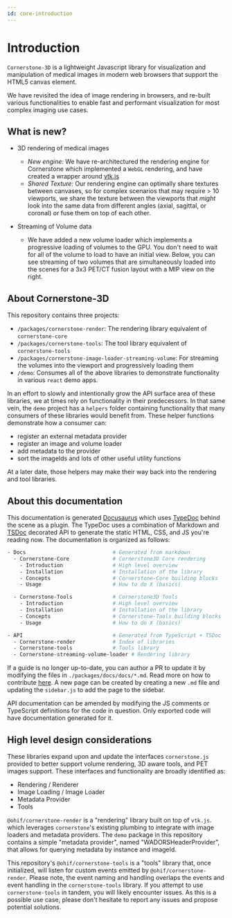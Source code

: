 ```yaml
---
id: core-introduction
---
```


# Introduction


`Cornerstone-3D` is a lightweight Javascript library for visualization and manipulation of medical images in modern web browsers that support the HTML5 canvas element.

We have revisited the idea of image rendering in browsers, and re-built various
functionalities to enable fast and performant visualization for most complex imaging use cases.


## What is new?

- 3D rendering of medical images
  - *New engine:* We have re-architectured the rendering engine for Cornerstone which implemented a `WebGL` rendering, and have created a wrapper around [vtk.js](https://github.com/kitware/vtk-js)
  - *Shared Texture:* Our rendering engine can optimally share textures between canvases, so for complex scenarios that may require > 10 viewports, we share the texture between the viewports that _might_ look into the same data from different
  angles (axial, sagittal, or coronal) or fuse them on top of each other.

- Streaming of Volume data
  - We have added a new volume loader which implements a progressive loading of volumes
  to the GPU. You don't need to wait for all of the volume to load to have an initial view. Below, you can see
  streaming of two volumes that are simultaneously loaded into the scenes for a 3x3 PET/CT fusion layout with a MIP view on the right.


<!-- ![progressiveLoading](assets/progressiveLoading.gif) -->



## About Cornerstone-3D

This repository contains three projects:

- `/packages/cornerstone-render`: The rendering library equivalent of `cornerstone-core`
- `/packages/cornerstone-tools`: The tool library equivalent of `cornerstone-tools`
- `/packages/cornerstone-image-loader-streaming-volume`: For streaming the volumes into the viewport and progressively loading them
- `/demo`: Consumes all of the above libraries to demonstrate functionality in various `react` demo apps.

In an effort to slowly and intentionally grow the API surface area of these libraries,
we at times rely on functionality in their predecessors. In that same vein, the `demo`
project has a `helpers` folder containing functionality that many consumers of
these libraries would benefit from. These helper functions demonstrate how a consumer can:

- register an external metadata provider
- register an image and volume loader
- add metadata to the provider
- sort the imageIds and lots of other useful utility functions


At a later date, those helpers may make their
way back into the rendering and tool libraries.

## About this documentation

This documentation is generated [Docusaurus](https://docusaurus.io/) which uses
[TypeDoc](https://typedoc.org/) behind the scene as a plugin. The TypeDoc uses
a combination of Markdown and [TSDoc](https://tsdoc.org/) decorated API to generate
the static HTML, CSS, and JS you're reading now. The documentation is organized
as follows:

```bash
- Docs                            # Generated from markdown
  - Cornerstone-Core              # Cornerstone3D Core rendering
    - Introduction                # High level overview
    - Installation                # Installation of the library
    - Concepts                    # Cornerstone-Core building blocks
    - Usage                       # How to do X (basics)

  - Cornerstone-Tools             # Cornerstone3D Tools
    - Introduction                # High level overview
    - Installation                # Installation of the library
    - Concepts                    # Cornerstone-Tools building blocks
    - Usage                       # How to do X (basics)

- API                             # Generated from TypeScript + TSDoc
  - Cornerstone-render            # Index of libraries
  - Cornerstone-tools             # Tools library
  - Cornerstone-streaming-volume-loader # Rendering library
```

If a guide is no longer up-to-date, you can author a PR to update it by modifying
the files in `./packages/docs/docs/*.md`. Read more on how to contribute [here](contributing.md).
A new page can be created by creating a new `.md` file and updating the `sidebar.js` to add the page
to the sidebar.

API documentation can be amended by modifying the JS comments
or TypeScript definitions for the code in question. Only exported code will have
documentation generated for it.

## High level design considerations

These libraries expand upon and update the interfaces `cornerstone.js` provided
to better support volume rendering, 3D aware tools, and PET images support. These
interfaces and functionality are broadly identified as:

- Rendering / Renderer
- Image Loading / Image Loader
- Metadata Provider
- Tools

`@ohif/cornerstone-render` is a "rendering" library built on top of `vtk.js`.
which leverages `cornerstone`'s existing plumbing to integrate with image loaders and metadata providers. The `demo` package in this repository contains a simple "metadata provider", named "WADORSHeaderProvider", that allows for querying metadata by instance and
imageId.

This repository's `@ohif/cornerstone-tools` is a "tools" library that, once initialized, will listen for custom events emitted by `@ohif/cornerstone-render`. Please note, the event naming and handling overlaps the events and event handling in the `cornerstone-tools` library. If you attempt to use `cornerstone-tools` in tandem, you will likely encounter issues. As this is a possible use case, please don't hesitate to report any issues and propose potential solutions.
